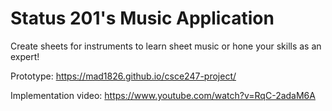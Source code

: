 # Status 201's Music Application

Create sheets for instruments to learn sheet music or hone your skills as an expert!

Prototype: https://mad1826.github.io/csce247-project/

Implementation video: https://www.youtube.com/watch?v=RqC-2adaM6A
